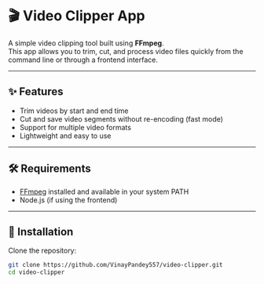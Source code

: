 # 🎬 Video Clipper App

A simple video clipping tool built using **FFmpeg**.  
This app allows you to trim, cut, and process video files quickly from the command line or through a frontend interface.

---

## ✨ Features
- Trim videos by start and end time  
- Cut and save video segments without re-encoding (fast mode)  
- Support for multiple video formats  
- Lightweight and easy to use  

---

## 🛠️ Requirements
- [FFmpeg](https://ffmpeg.org/download.html) installed and available in your system PATH  
- Node.js (if using the frontend)  

---

## 🚀 Installation

Clone the repository:

```bash
git clone https://github.com/VinayPandey557/video-clipper.git
cd video-clipper
